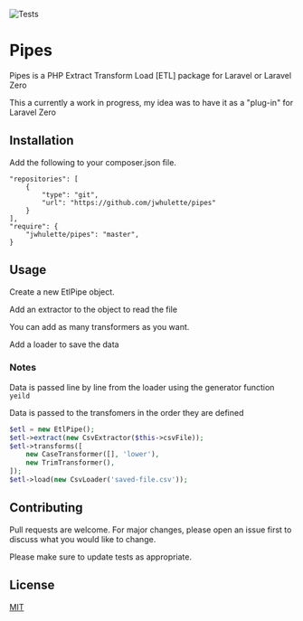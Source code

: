 ![Tests](https://github.com/jwhulette/pipes/workflows/Tests/badge.svg)

# Pipes

Pipes is a PHP Extract Transform Load [ETL] package for Laravel or Laravel Zero

This a currently a work in progress, my idea was to have it as a "plug-in" for Laravel Zero

## Installation

Add the following to your composer.json file.

    "repositories": [
        {
            "type": "git",
            "url": "https://github.com/jwhulette/pipes"
        }
    ],
    "require": {
        "jwhulette/pipes": "master",
    }

## Usage

Create a new EtlPipe object.  

Add an extractor to the object to read the file

You can add as many transformers as you want.

Add a loader to save the data

### Notes

Data is passed line by line from the loader using the generator function `yeild`

Data is passed to the transfomers in the order they are defined 

```php
$etl = new EtlPipe();
$etl->extract(new CsvExtractor($this->csvFile));
$etl->transforms([
    new CaseTransformer([], 'lower'),
    new TrimTransformer(),
]);
$etl->load(new CsvLoader('saved-file.csv'));
```

## Contributing
Pull requests are welcome. For major changes, please open an issue first to discuss what you would like to change.

Please make sure to update tests as appropriate.

## License
[MIT](https://choosealicense.com/licenses/mit/)
